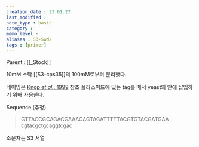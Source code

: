 ```yaml
---
creation_date : 23.01.27
last_modified :
note_type : basic
category :
memo_level :
aliases : S3-Swd2
tags : [primer]
---
```


Parent : [[_Stock]]

10mM 스탁
[[S3-cps35]]의 100mM로부터 분리했다.


네이밍은 [Knop *et al.*, 1999](zotero://select/items/@knop1999) 참조
플라스미드에 있는 tag를 떼서 yeast의 안에 삽입하기 위해 사용한다.

Sequence (추정)
> GTTACCGCAGACGAAACAGTAGATTTTTACGTGTACGATGAA cgtacgctgcaggtcgac

소문자는 S3 서열 

